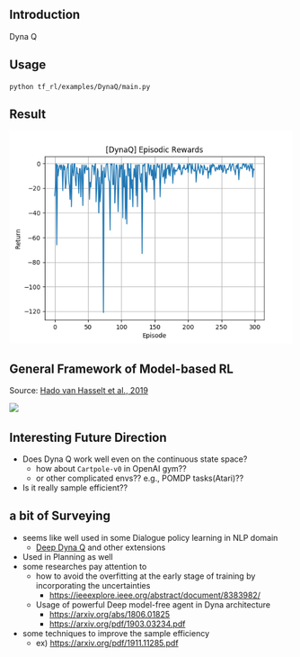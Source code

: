 ## Introduction

Dyna Q



## Usage
```shell script
python tf_rl/examples/DynaQ/main.py
```



## Result

<img src="./result.png">




## General Framework of Model-based RL
Source: [Hado van Hasselt et al., 2019](https://arxiv.org/pdf/1906.05243.pdf)

<img src="./mbrl_framework.png">



## Interesting Future Direction
- Does Dyna Q work well even on the continuous state space?
    - how about `Cartpole-v0` in OpenAI gym??
    - or other complicated envs?? e.g., POMDP tasks(Atari)??
- Is it really sample efficient??



## a bit of Surveying
- seems like well used in some Dialogue policy learning in NLP domain
    - [Deep Dyna Q](https://arxiv.org/abs/1801.06176) and other extensions
- Used in Planning as well
- some researches pay attention to 
    - how to avoid the overfitting at the early stage of training by incorporating the uncertainties
        - https://ieeexplore.ieee.org/abstract/document/8383982/
    - Usage of powerful Deep model-free agent in Dyna architecture
        - https://arxiv.org/abs/1806.01825
        - https://arxiv.org/pdf/1903.03234.pdf
- some techniques to improve the sample efficiency
    - ex) https://arxiv.org/pdf/1911.11285.pdf